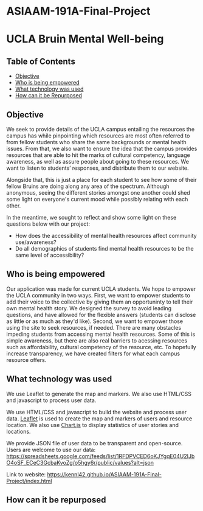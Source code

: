 # ASIAAM-191A-Final-Project

# UCLA Bruin Mental Well-being

## Table of Contents
* [Objective](#objective)
* [Who is being empowered](#who-is-being-empowered)
* [What technology was used](#what-technology-was-used)
* [How can it be Repurposed](#how-can-it-be-repurposed)

## Objective
We seek to provide details of the UCLA campus entailing the resources the campus has while pinpointing which resources are most often referred to from fellow students who share the same backgrounds or mental health issues. From that, we also want to ensure the idea that the campus provides resources that are able to hit the marks of cultural competency, language awareness, as well as assure people about going to these resources. We want to listen to students’ responses, and distribute them to our website. 

Alongside that, this is just a place for each student to see how some of their fellow Bruins are doing along any area of the spectrum. Although anonymous, seeing the different stories amongst one another could shed some light on everyone's current mood while possibly relating with each other. 

In the meantime, we sought to reflect and show some light on these questions below with our project: 

* How does the accessibility of mental health resources affect community use/awareness?
* Do all demographics of students find mental health resources to be the same level of accessibility? 

## Who is being empowered
Our application was made for current UCLA students. We hope to empower the UCLA community in two ways. First, we want to empower students to add their voice to the collective by giving them an opportuninty to tell their own mental health story. We designed the survey to avoid leading questions, and have allowed for the flexible answers (students can disclose as little or as much as they'd like).
Second, we want to empower those using the site to seek resources, if needed. There are many obstacles impeding students from accessing mental health resources. Some of this is simple awareness, but there are also real barriers to acessing resources such as affordability, cultural competency of the resource, etc. To hopefully increase transparency, we have created filters for what each campus resource offers.

## What technology was used
We use Leaflet to generate the map and markers. We also use HTML/CSS and javascript to process user data.

We use HTML/CSS and javascript to build the website and process user data. [Leaflet](https://leafletjs.com/) is used to create the map and markers of users and resource location. We also use [Chart.js](https://www.chartjs.org/) to display statistics of user stories and locations. 

We provide JSON file of user data to be transparent and open-source. Users are welcome to use our data: https://spreadsheets.google.com/feeds/list/1RFDPVCED6oKJYgqE04U2lJbO4oSF_ECeC3GcbaKvoZg/o5hgy6r/public/values?alt=json

Link to website: https://kennl42.github.io/ASIAAM-191A-Final-Project/index.html

## How can it be repurposed

